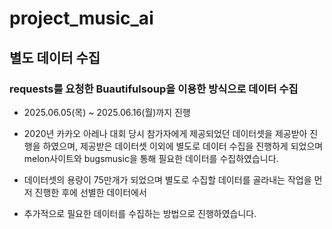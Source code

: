 
# project_music_ai


## 별도 데이터 수집 

### requests를 요청한 Buautifulsoup을 이용한 방식으로 데이터 수집
+ 2025.06.05(목) ~ 2025.06.16(월)까지 진행 

+ 2020년 카카오 아레나 대회 당시 참가자에게 제공되었던 데이터셋을 제공받아 진행을 하였으며, 제공받은 데이터셋 이외에
 별도로 데이터 수집을 진행하게 되었으며 melon사이트와 bugsmusic을 통해 필요한 데이터를 수집하였습니다.

+ 데이터셋의 용량이 75만개가 되었으며 별도로 수집할 데이터를 골라내는 작업을 먼저 진행한 후에 선별한 데이터에서
+ 추가적으로 필요한 데이터를 수집하는 방법으로 진행하였습니다.

